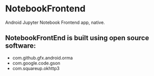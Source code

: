 # NotebookFrontend
Android Jupyter Notebook Frontend app, native.


## NotebookFrontEnd is built using open source software:

- com.github.gfx.android.orma
- com.google.code.gson
- com.squareup.okhttp3

